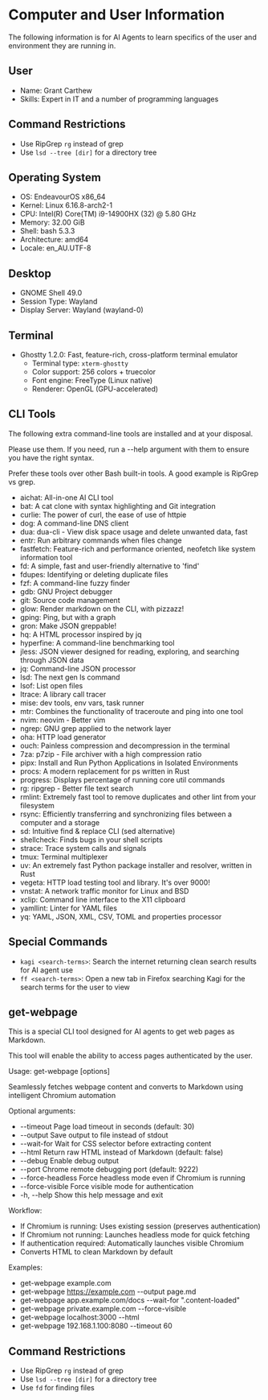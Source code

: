 # Computer and User Information

The following information is for AI Agents to learn specifics of the user and environment they are running in.

## User

- Name: Grant Carthew
- Skills: Expert in IT and a number of programming languages

## Command Restrictions

- Use RipGrep `rg` instead of grep
- Use `lsd --tree [dir]` for a directory tree

## Operating System

- OS: EndeavourOS x86_64
- Kernel: Linux 6.16.8-arch2-1
- CPU: Intel(R) Core(TM) i9-14900HX (32) @ 5.80 GHz
- Memory: 32.00 GiB
- Shell: bash 5.3.3
- Architecture: amd64
- Locale: en_AU.UTF-8

## Desktop

- GNOME Shell 49.0
- Session Type: Wayland
- Display Server: Wayland (wayland-0)

## Terminal

- Ghostty 1.2.0: Fast, feature-rich, cross-platform terminal emulator
  - Terminal type: `xterm-ghostty`
  - Color support: 256 colors + truecolor
  - Font engine: FreeType (Linux native)
  - Renderer: OpenGL (GPU-accelerated)

## CLI Tools

The following extra command-line tools are installed and at your disposal.

Please use them. If you need, run a --help argument with them to ensure you have the right syntax.

Prefer these tools over other Bash built-in tools. A good example is RipGrep vs grep.

- aichat: All-in-one AI CLI tool
- bat: A cat clone with syntax highlighting and Git integration
- curlie: The power of curl, the ease of use of httpie
- dog: A command-line DNS client
- dua: dua-cli - View disk space usage and delete unwanted data, fast
- entr: Run arbitrary commands when files change
- fastfetch: Feature-rich and performance oriented, neofetch like system information tool
- fd: A simple, fast and user-friendly alternative to 'find'
- fdupes: Identifying or deleting duplicate files
- fzf: A command-line fuzzy finder
- gdb: GNU Project debugger
- git: Source code management
- glow: Render markdown on the CLI, with pizzazz!
- gping: Ping, but with a graph
- gron: Make JSON greppable!
- hq: A HTML processor inspired by jq
- hyperfine: A command-line benchmarking tool
- jless: JSON viewer designed for reading, exploring, and searching through JSON data
- jq: Command-line JSON processor
- lsd: The next gen ls command
- lsof: List open files
- ltrace: A library call tracer
- mise: dev tools, env vars, task runner
- mtr: Combines the functionality of traceroute and ping into one tool
- nvim: neovim - Better vim
- ngrep: GNU grep applied to the network layer
- oha: HTTP load generator
- ouch: Painless compression and decompression in the terminal
- 7za: p7zip - File archiver with a high compression ratio
- pipx: Install and Run Python Applications in Isolated Environments
- procs: A modern replacement for ps written in Rust
- progress: Displays percentage of running core util commands
- rg: ripgrep - Better file text search
- rmlint: Extremely fast tool to remove duplicates and other lint from your filesystem
- rsync: Efficiently transferring and synchronizing files between a computer and a storage
- sd: Intuitive find & replace CLI (sed alternative)
- shellcheck: Finds bugs in your shell scripts
- strace: Trace system calls and signals
- tmux: Terminal multiplexer
- uv: An extremely fast Python package installer and resolver, written in Rust
- vegeta: HTTP load testing tool and library. It's over 9000!
- vnstat: A network traffic monitor for Linux and BSD
- xclip: Command line interface to the X11 clipboard
- yamllint: Linter for YAML files
- yq: YAML, JSON, XML, CSV, TOML and properties processor

## Special Commands

- `kagi <search-terms>`: Search the internet returning clean search results for AI agent use
- `ff <search-terms>`: Open a new tab in Firefox searching Kagi for the search terms for the user to view

## get-webpage

This is a special CLI tool designed for AI agents to get web pages as Markdown.

This tool will enable the ability to access pages authenticated by the user.

Usage: get-webpage <url> [options]

Seamlessly fetches webpage content and converts to Markdown using intelligent Chromium automation

Optional arguments:

- --timeout <seconds>    Page load timeout in seconds (default: 30)
- --output <file>        Save output to file instead of stdout
- --wait-for <selector>  Wait for CSS selector before extracting content
- --html                 Return raw HTML instead of Markdown (default: false)
- --debug                Enable debug output
- --port <port>          Chrome remote debugging port (default: 9222)
- --force-headless       Force headless mode even if Chromium is running
- --force-visible        Force visible mode for authentication
- -h, --help             Show this help message and exit

Workflow:

- If Chromium is running: Uses existing session (preserves authentication)
- If Chromium not running: Launches headless mode for quick fetching
- If authentication required: Automatically launches visible Chromium
- Converts HTML to clean Markdown by default

Examples:

- get-webpage example.com
- get-webpage https://example.com --output page.md
- get-webpage app.example.com/docs --wait-for ".content-loaded"
- get-webpage private.example.com --force-visible
- get-webpage localhost:3000 --html
- get-webpage 192.168.1.100:8080 --timeout 60

## Command Restrictions

- Use RipGrep `rg` instead of grep
- Use `lsd --tree [dir]` for a directory tree
- Use `fd` for finding files
